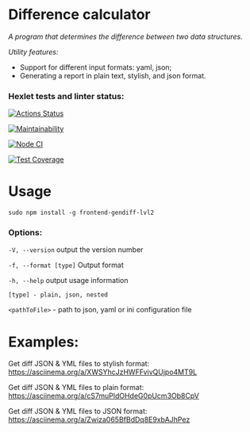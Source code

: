# Difference calculator

*A program that determines the difference between two data structures.*

*Utility features:*
* Support for different input formats: yaml, json;
* Generating a report in plain text, stylish, and json format.

### Hexlet tests and linter status:
[![Actions Status](https://github.com/AlexSerdyuk83/frontend-project-lvl2/workflows/hexlet-check/badge.svg)](https://github.com/AlexSerdyuk83/frontend-project-lvl2/actions)

[![Maintainability](https://api.codeclimate.com/v1/badges/a99a88d28ad37a79dbf6/maintainability)](https://codeclimate.com/github/codeclimate/codeclimate/maintainability)

[![Node CI](https://github.com/AlexSerdyuk83/frontend-project-lvl2/actions/workflows/nodejs.yml/badge.svg)](https://github.com/AlexSerdyuk83/frontend-project-lvl2/actions/workflows/nodejs.yml)

[![Test Coverage](https://api.codeclimate.com/v1/badges/5f8650d870065d3fb560/test_coverage)](https://codeclimate.com/github/AlexSerdyuk83/frontend-project-lvl2/test_coverage)

# Usage

```sudo npm install -g frontend-gendiff-lvl2```

### Options:

```-V, --version``` output the version number

```-f, --format [type]``` Output format

```-h, --help``` output usage information

```[type] - plain, json, nested```

```<pathToFile>``` - path to json, yaml or ini configuration file

# Examples:

Get diff JSON & YML files to stylish format: https://asciinema.org/a/XWSYhcJzHWFFvivQUjpo4MT9L

Get diff JSON & YML files to plain format: https://asciinema.org/a/cS7muPldOHdeG0pUcm3Ob8CpV

Get diff JSON & YML files to JSON format: https://asciinema.org/a/Zwiza065BfBdDq8E9xbAJhPez
